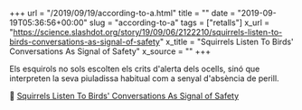 +++
url = "/2019/09/19/according-to-a.html"
title = ""
date = "2019-09-19T05:36:56+00:00"
slug = "according-to-a"
tags = ["retalls"]
x_url = "https://science.slashdot.org/story/19/09/06/2122210/squirrels-listen-to-birds-conversations-as-signal-of-safety"
x_title = "Squirrels Listen To Birds' Conversations As Signal of Safety"
x_source = ""
+++

Els esquirols no sols escolten els crits d'alerta dels ocells, sinó que interpreten la seva piuladissa habitual com a senyal d'absència de perill.

📎 [Squirrels Listen To Birds' Conversations As Signal of Safety](https://science.slashdot.org/story/19/09/06/2122210/squirrels-listen-to-birds-conversations-as-signal-of-safety)
